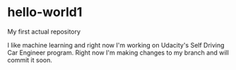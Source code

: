 # hello-world1
My first actual repository

I like machine learning and right now I'm working on Udacity's Self Driving Car Engineer program.
Right now I'm making changes to my branch and will commit it soon.
